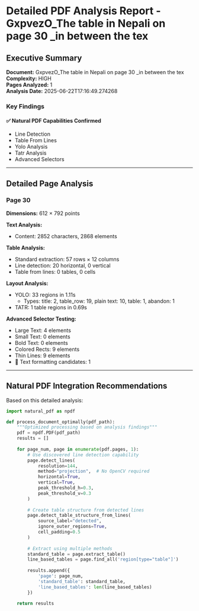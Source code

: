 # Detailed PDF Analysis Report - GxpvezO_The table in Nepali on page 30 _in between the tex

## Executive Summary

**Document:** GxpvezO_The table in Nepali on page 30 _in between the tex  
**Complexity:** HIGH  
**Pages Analyzed:** 1  
**Analysis Date:** 2025-06-22T17:16:49.274268

### Key Findings

#### ✅ Natural PDF Capabilities Confirmed

- Line Detection
- Table From Lines
- Yolo Analysis
- Tatr Analysis
- Advanced Selectors

---

## Detailed Page Analysis

### Page 30

**Dimensions:** 612 × 792 points

**Text Analysis:**
- Content: 2852 characters, 2868 elements

**Table Analysis:**
- Standard extraction: 57 rows × 12 columns
- Line detection: 20 horizontal, 0 vertical
- Table from lines: 0 tables, 0 cells

**Layout Analysis:**
- YOLO: 33 regions in 1.11s
  - Types: title: 2, table_row: 19, plain text: 10, table: 1, abandon: 1
- TATR: 1 table regions in 0.69s

**Advanced Selector Testing:**
- Large Text: 4 elements
- Small Text: 0 elements
- Bold Text: 0 elements
- Colored Rects: 9 elements
- Thin Lines: 9 elements
- 🎯 Text formatting candidates: 1


---

## Natural PDF Integration Recommendations

Based on this detailed analysis:

```python
import natural_pdf as npdf

def process_document_optimally(pdf_path):
    """Optimized processing based on analysis findings"""
    pdf = npdf.PDF(pdf_path)
    results = []
    
    for page_num, page in enumerate(pdf.pages, 1):
        # Use discovered line detection capability
        page.detect_lines(
            resolution=144,
            method="projection",  # No OpenCV required
            horizontal=True,
            vertical=True,
            peak_threshold_h=0.3,
            peak_threshold_v=0.3
        )
        
        # Create table structure from detected lines
        page.detect_table_structure_from_lines(
            source_label="detected",
            ignore_outer_regions=True,
            cell_padding=0.5
        )
        
        # Extract using multiple methods
        standard_table = page.extract_table()
        line_based_tables = page.find_all('region[type="table"]')
        
        results.append({
            'page': page_num,
            'standard_table': standard_table,
            'line_based_tables': len(line_based_tables)
        })
    
    return results
```

